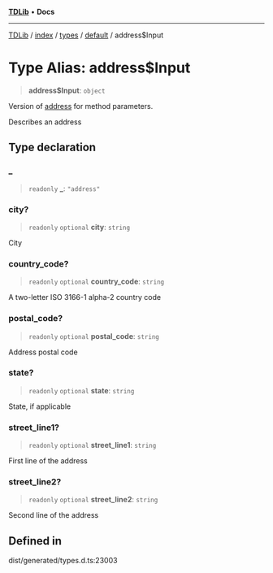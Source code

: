 [**TDLib**](../../../../../../README.md) • **Docs**

***

[TDLib](../../../../../../modules.md) / [index](../../../../../README.md) / [types](../../../README.md) / [default](../README.md) / address$Input

# Type Alias: address$Input

> **address$Input**: `object`

Version of [address](address.md) for method parameters.

Describes an address

## Type declaration

### \_

> `readonly` **\_**: `"address"`

### city?

> `readonly` `optional` **city**: `string`

City

### country\_code?

> `readonly` `optional` **country\_code**: `string`

A two-letter ISO 3166-1 alpha-2 country code

### postal\_code?

> `readonly` `optional` **postal\_code**: `string`

Address postal code

### state?

> `readonly` `optional` **state**: `string`

State, if applicable

### street\_line1?

> `readonly` `optional` **street\_line1**: `string`

First line of the address

### street\_line2?

> `readonly` `optional` **street\_line2**: `string`

Second line of the address

## Defined in

dist/generated/types.d.ts:23003
